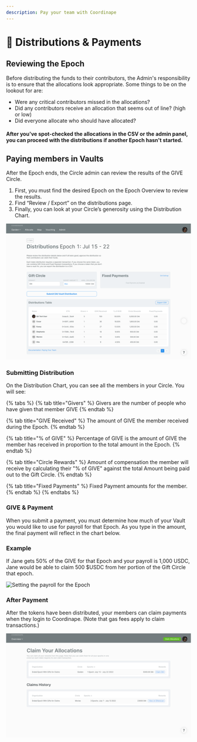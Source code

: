 ```yaml
---
description: Pay your team with Coordinape
---
```


# 🤑 Distributions & Payments

## Reviewing the Epoch

Before distributing the funds to their contributors, the Admin's responsibility is to ensure that the allocations look appropriate. Some things to be on the lookout for are:

* Were any critical contributors missed in the allocations?
* Did any contributors receive an allocation that seems out of line? (high or low)
* Did everyone allocate who should have allocated?

#### After you've spot-checked the allocations in the CSV or the admin panel, you can proceed with the distributions if another Epoch hasn't started.

## Paying members in Vaults

After the Epoch ends, the Circle admin can review the results of the GIVE Circle.&#x20;

1. First, you must find the desired Epoch on the Epoch Overview to review the results.&#x20;
2. Find “Review / Export” on the distributions page.&#x20;
3. Finally, you can look at your Circle’s generosity using the Distribution Chart.

![](<../../../../.gitbook/assets/image (38) (1).png>)

### Submitting Distribution

On the Distribution Chart, you can see all the members in your Circle. You will see:

{% tabs %}
{% tab title="Givers" %}
Givers are the number of people who have given that member GIVE
{% endtab %}

{% tab title="GIVE Received" %}
The amount of GIVE the member received during the Epoch.
{% endtab %}

{% tab title="% of GIVE" %}
Percentage of GIVE is the amount of GIVE the member has received in proportion to the total amount in the Epoch.
{% endtab %}

{% tab title="Circle Rewards" %}
Amount of compensation the member will receive by calculating their "% of GIVE" against the total Amount being paid out to the Gift Circle.
{% endtab %}

{% tab title="Fixed Payments" %}
Fixed Payment amounts for the member.
{% endtab %}
{% endtabs %}

### GIVE & Payment&#x20;

When you submit a payment, you must determine how much of your Vault you would like to use for payroll for that Epoch. As you type in the amount, the final payment will reflect in the chart below.

### Example

If Jane gets 50% of the GIVE for that Epoch and your payroll is 1,000 USDC, Jane would be able to claim 500 $USDC from her portion of the Gift Circle that epoch.

![Setting the payroll for the Epoch](<../../../../.gitbook/assets/2022-08-02 17.47.07.gif>)

### After Payment

After the tokens have been distributed, your members can claim payments when they login to Coordinape. (Note that gas fees apply to claim transactions.)

![Claiming Payment ](<../../../../.gitbook/assets/Screen Shot 2022-08-02 at 6.33.54 PM.png>)
